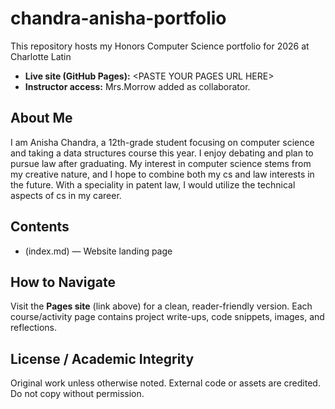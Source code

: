 # chandra-anisha-portfolio
This repository hosts my Honors Computer Science portfolio for
2026 at Charlotte Latin
- **Live site (GitHub Pages):** &lt;PASTE YOUR PAGES URL HERE&gt;
- **Instructor access:** Mrs.Morrow added as collaborator.
## About Me
I am Anisha Chandra, a 12th-grade student focusing on computer science and taking a data structures course this year. I enjoy debating and plan to pursue law after graduating. My interest in computer science stems from my creative nature, and I hope to combine both my cs and law interests in the future. With a speciality in patent law, I would utilize the technical aspects of cs in my career. 

## Contents
- (index.md) — Website landing page
  
## How to Navigate
Visit the **Pages site** (link above) for a clean, reader-friendly version.
Each course/activity page contains project write-ups, code snippets, images,
and reflections.

## License / Academic Integrity
Original work unless otherwise noted. External code or assets are credited.
Do not copy without permission.
